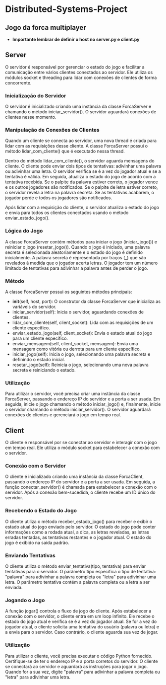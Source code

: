 # Distributed-Systems-Project

## Jogo da forca multiplayer

* **Importante lembrar de definir o host no server.py e client.py**

## Server

O servidor  é responsável por gerenciar o estado do jogo e facilitar a comunicação entre vários clientes conectados ao servidor. Ele utiliza os módulos socket e threading para lidar com conexões de clientes de forma concorrente.

### Inicialização do Servidor

O servidor é inicializado criando uma instância da classe ForcaServer e chamando o método iniciar_servidor(). O servidor aguardará conexões de clientes nesse momento.

### Manipulação de Conexões de Clientes

Quando um cliente se conecta ao servidor, uma nova thread é criada para lidar com as requisições desse cliente. A classe ForcaServer possui o método lidar_com_cliente() que é executado nessa thread.

Dentro do método lidar_com_cliente(), o servidor aguarda mensagens do cliente. O cliente pode enviar dois tipos de tentativas: adivinhar uma palavra ou adivinhar uma letra. O servidor verifica se é a vez do jogador atual e se a tentativa é válida. Em seguida, atualiza o estado do jogo de acordo com a tentativa recebida. Se o palpite da palavra estiver correto, o jogador vence e os outros jogadores são notificados. Se o palpite de letra estiver correto, o servidor revela a letra na palavra secreta. Se as tentativas acabarem, o jogador perde e todos os jogadores são notificados.

Após lidar com a requisição do cliente, o servidor atualiza o estado do jogo e envia para todos os clientes conectados usando o método enviar_estado_jogo().

### Lógica do Jogo

A classe ForcaServer contém métodos para iniciar o jogo (iniciar_jogo()) e reiniciar o jogo (resetar_jogo()). Quando o jogo é iniciado, uma palavra secreta é selecionada aleatoriamente e o estado do jogo é definido inicialmente. A palavra secreta é representada por traços (_) que são revelados à medida que o jogador acerta letras. O jogador tem um número limitado de tentativas para adivinhar a palavra antes de perder o jogo.

### Método

A classe ForcaServer possui os seguintes métodos principais:

* __init__(self, host, port): O construtor da classe ForcaServer que inicializa as variáveis do servidor.
* iniciar_servidor(self): Inicia o servidor, aguardando conexões de clientes.
* lidar_com_cliente(self, client_socket): Lida com as requisições de um cliente específico.
* enviar_estado_jogo(self, client_socket): Envia o estado atual do jogo para um cliente específico.
* enviar_mensagem(self, client_socket, mensagem): Envia uma mensagem como vitória ou derrota para um cliente específico.
* iniciar_jogo(self): Inicia o jogo, selecionando uma palavra secreta e definindo o estado inicial.
* resetar_jogo(self): Reinicia o jogo, selecionando uma nova palavra secreta e reiniciando o estado.

### Utilização
Para utilizar o servidor, você precisa criar uma instância da classe ForcaServer, passando o endereço IP do servidor e a porta a ser usada. Em seguida, inicie o jogo chamando o método iniciar_jogo() e, finalmente, inicie o servidor chamando o método iniciar_servidor(). O servidor aguardará conexões de clientes e gerenciará o jogo em tempo real.


## Client

O cliente é responsável por se conectar ao servidor e interagir com o jogo em tempo real. Ele utiliza o módulo socket para estabelecer a conexão com o servidor.

### Conexão com o Servidor

O cliente é inicializado criando uma instância da classe ForcaClient, passando o endereço IP do servidor e a porta a ser usada. Em seguida, a função conectar_servidor() é chamada para estabelecer a conexão com o servidor. Após a conexão bem-sucedida, o cliente recebe um ID único do servidor.

### Recebendo o Estado do Jogo

O cliente utiliza o método receber_estado_jogo() para receber e exibir o estado atual do jogo enviado pelo servidor. O estado do jogo pode conter informações como a rodada atual, a dica, as letras reveladas, as letras erradas tentadas, as tentativas restantes e o jogador atual. O estado do jogo é exibido na saída padrão.

### Enviando Tentativas

O cliente utiliza o método enviar_tentativa(tipo, tentativa) para enviar tentativas para o servidor. O parâmetro tipo especifica o tipo de tentativa: "palavra" para adivinhar a palavra completa ou "letra" para adivinhar uma letra. O parâmetro tentativa contém a palavra completa ou a letra a ser enviada.

### Jogando o Jogo

A função jogar() controla o fluxo de jogo do cliente. Após estabelecer a conexão com o servidor, o cliente entra em um loop infinito. Ele recebe o estado do jogo atual e verifica se é a vez do jogador atual. Se for a vez do jogador atual, o cliente solicita uma tentativa do usuário (palavra ou letra) e a envia para o servidor. Caso contrário, o cliente aguarda sua vez de jogar.

### Utilização
Para utilizar o cliente, você precisa executar o código Python fornecido. Certifique-se de ter o endereço IP e a porta corretos do servidor. O cliente se conectará ao servidor e aguardará as instruções para jogar o jogo. Quando for a sua vez, digite "palavra" para adivinhar a palavra completa ou "letra" para adivinhar uma letra. 
